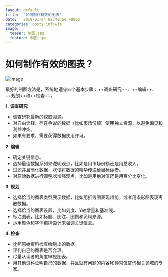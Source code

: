```yaml
---
layout: default
title:  "如何制作有效的图表"
date:   2018-01-04 02:49:50 +0800
categories: posts infovis
image:
  teaser: 制图.jpg
  feature: 制图.jpg
---
```


# 如何制作有效的图表？

![image](制图.jpg)

最好的制图方法是，系统地遵守四个基本步骤：++调查研究++、++编辑++、++规划++和++检查++。

**1.** **调查研究**
- 调查研究最新的权威资源。
- 对自由诠释、存在争议的数据（比如市场份额）使用独立资源，以避免偏见和利益冲突。
- 如果有要求，需要获得数据使用许可。

**2. 编辑**

- 确定关键信息。
- 选择最佳数据系列来说明观点，比如是用市场份额还是用总收入。
- 过滤并且简化数据，以便将数据的精华传递给目标读者。
- 对原始数据进行调整以增强观点，比如是用绝对值还是用百分比变化。

**3. 规划**

- 选择恰当的图表类型展示数据，比如用折线图表现趋势，或者用条形图表现离散数据。
- 选择恰当的图表设置，比如刻度、Y轴增量和基准线。
- 标注图表，比如标题、图注、图例和资料来源。
- 运用颜色和字体编排设计来强调关键信息。

**4. 检查**

- 比照原始资料检查绘制出的数据。
- 评判自己的图表是否合理。
- 尽量从读者的角度审视图表。
- 用其他资料证明自己的数据，并且就有问题的内容和异常值咨询相关领域的专家。
